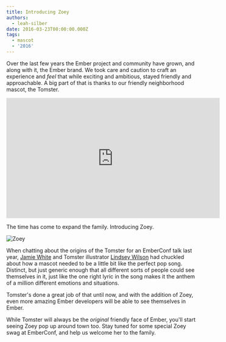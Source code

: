 ```yaml
---
title: Introducing Zoey
authors:
  - leah-silber
date: 2016-03-23T00:00:00.000Z
tags:
  - mascot
  - '2016'
---
```



Over the last few years the Ember project and community have grown, and along with it, the Ember brand. We took care and caution to craft an experience and *feel* that while exciting and ambitious, stayed friendly and approachable. A big part of that is thanks to our friendly neighborhood mascot, the Tomster.

<iframe width="560" height="315" src="https://www.youtube.com/embed/xsG0gDkvDPw?rel=0&start=221" frameborder="0" allowfullscreen></iframe>

The time has come to expand the family. Introducing Zoey.

<img src="/images/blog/2016-03/ember-zoey-all-sm.png" class="no-background" alt="Zoey">

<!-- alex ignore dad-mom -->
When chatting about the origins of the Tomster for an EmberConf talk last year, [Jamie White](https://twitter.com/jgwhite) and Tomster illustrator [Lindsey Wilson](http://lindsey.io/) had chuckled about how a mascot needed to be a little bit like the perfect pop song. Distinct, but just generic enough that all different sorts of people could see themselves in it, just like the one right lyric in the song makes it the anthem of a million different emotions and situations.

Tomster's done a great job of that until now, and with the addition of Zoey, even more amazing Ember developers will be able to see themselves in Ember.

<!-- alex ignore dad-mom -->
While Tomster will always be the *original* friendly face of Ember, you'll start seeing Zoey pop up around town too. Stay tuned for some special Zoey swag at EmberConf, and help us welcome her to the family.
